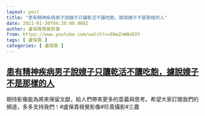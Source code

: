 ```yaml
---
layout: post
title: "患有精神疾病男子說嫂子只讓乾活不讓吃飽，據說嫂子不是那樣的人"
date: 2021-01-30T04:30:00.000Z
author: 盧保貴視覺影像
from: https://www.youtube.com/watch?v=EWaZnW0eEOY
tags: [ 盧保貴 ]
categories: [ 盧保貴 ]
---
```

<!--1611981000000-->
[患有精神疾病男子說嫂子只讓乾活不讓吃飽，據說嫂子不是那樣的人](https://www.youtube.com/watch?v=EWaZnW0eEOY)
------

<div>
期待影像能為將來保留文獻，給人們帶來更多的意義與思考。希望大家訂閱我們的頻道，多多支持我們！#盧保貴視覺影像#珍貴攝影#三農
</div>
